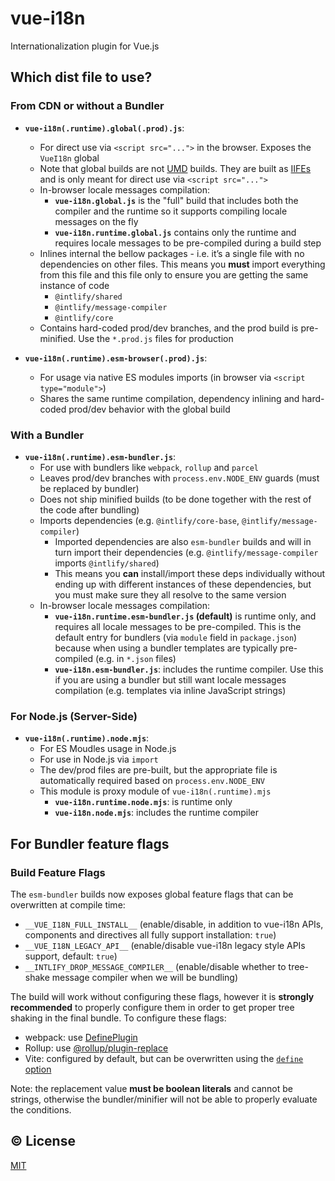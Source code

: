 # vue-i18n

Internationalization plugin for Vue.js

## Which dist file to use?

### From CDN or without a Bundler

- **`vue-i18n(.runtime).global(.prod).js`**:

  - For direct use via `<script src="...">` in the browser. Exposes the `VueI18n` global
  - Note that global builds are not [UMD](https://github.com/umdjs/umd) builds. They are built as [IIFEs](https://developer.mozilla.org/en-US/docs/Glossary/IIFE) and is only meant for direct use via `<script src="...">`
  - In-browser locale messages compilation:
    - **`vue-i18n.global.js`** is the "full" build that includes both the compiler and the runtime so it supports compiling locale messages on the fly
    - **`vue-i18n.runtime.global.js`** contains only the runtime and requires locale messages to be pre-compiled during a build step
  - Inlines internal the bellow packages - i.e. it’s a single file with no dependencies on other files. This means you **must** import everything from this file and this file only to ensure you are getting the same instance of code
    - `@intlify/shared`
    - `@intlify/message-compiler`
    - `@intlify/core`
  - Contains hard-coded prod/dev branches, and the prod build is pre-minified. Use the `*.prod.js` files for production

- **`vue-i18n(.runtime).esm-browser(.prod).js`**:
  - For usage via native ES modules imports (in browser via `<script type="module">`)
  - Shares the same runtime compilation, dependency inlining and hard-coded prod/dev behavior with the global build

### With a Bundler

- **`vue-i18n(.runtime).esm-bundler.js`**:
  - For use with bundlers like `webpack`, `rollup` and `parcel`
  - Leaves prod/dev branches with `process.env.NODE_ENV` guards (must be replaced by bundler)
  - Does not ship minified builds (to be done together with the rest of the code after bundling)
  - Imports dependencies (e.g. `@intlify/core-base`, `@intlify/message-compiler`)
    - Imported dependencies are also `esm-bundler` builds and will in turn import their dependencies (e.g. `@intlify/message-compiler` imports `@intlify/shared`)
    - This means you **can** install/import these deps individually without ending up with different instances of these dependencies, but you must make sure they all resolve to the same version
  - In-browser locale messages compilation:
    - **`vue-i18n.runtime.esm-bundler.js` (default)** is runtime only, and requires all locale messages to be pre-compiled. This is the default entry for bundlers (via `module` field in `package.json`) because when using a bundler templates are typically pre-compiled (e.g. in `*.json` files)
    - **`vue-i18n.esm-bundler.js`**: includes the runtime compiler. Use this if you are using a bundler but still want locale messages compilation (e.g. templates via inline JavaScript strings)

### For Node.js (Server-Side)

- **`vue-i18n(.runtime).node.mjs`**:
  - For ES Moudles usage in Node.js
  - For use in Node.js via `import`
  - The dev/prod files are pre-built, but the appropriate file is automatically required based on `process.env.NODE_ENV`
  - This module is proxy module of `vue-i18n(.runtime).mjs`
    - **`vue-i18n.runtime.node.mjs`**: is runtime only
    - **`vue-i18n.node.mjs`**: includes the runtime compiler


## For Bundler feature flags

### Build Feature Flags

The `esm-bundler` builds now exposes global feature flags that can be overwritten at compile time:

- `__VUE_I18N_FULL_INSTALL__` (enable/disable, in addition to vue-i18n APIs, components and directives all fully support installation: `true`)
- `__VUE_I18N_LEGACY_API__` (enable/disable vue-i18n legacy style APIs support, default: `true`)
- `__INTLIFY_DROP_MESSAGE_COMPILER__`  (enable/disable whether to tree-shake message compiler when we will be bundling)

The build will work without configuring these flags, however it is **strongly recommended** to properly configure them in order to get proper tree shaking in the final bundle. To configure these flags:

- webpack: use [DefinePlugin](https://webpack.js.org/plugins/define-plugin/)
- Rollup: use [@rollup/plugin-replace](https://github.com/rollup/plugins/tree/master/packages/replace)
- Vite: configured by default, but can be overwritten using the [`define` option](https://github.com/vitejs/vite/blob/a4133c073e640b17276b2de6e91a6857bdf382e1/src/node/config.ts#L72-L76)

Note: the replacement value **must be boolean literals** and cannot be strings, otherwise the bundler/minifier will not be able to properly evaluate the conditions.

## ©️ License

[MIT](http://opensource.org/licenses/MIT)
